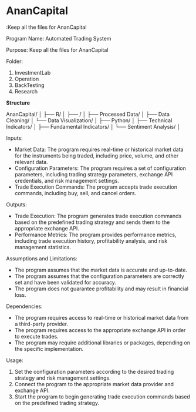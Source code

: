 # AnanCapital

:Keep all the files for AnanCapital

Program Name: Automated Trading System

Purpose:
Keep all the files for AnanCapital


Folder:
1. InvestmentLab
2. Operation
3. BackTesting
4. Research


**Structure**

AnanCapital/
│
├── R/
│   ├── /
│   ├── Processed Data/
│   ├── Data Cleaning/
│   └── Data Visualization/
│
├── Python/
│   ├── Technical Indicators/
│   ├── Fundamental Indicators/
│   └── Sentiment Analysis/
│





Inputs:
- Market Data: The program requires real-time or historical market data for the instruments being traded, including price, volume, and other relevant data.
- Configuration Parameters: The program requires a set of configuration parameters, including trading strategy parameters, exchange API credentials, and risk management settings.
- Trade Execution Commands: The program accepts trade execution commands, including buy, sell, and cancel orders.

Outputs:
- Trade Execution: The program generates trade execution commands based on the predefined trading strategy and sends them to the appropriate exchange API.
- Performance Metrics: The program provides performance metrics, including trade execution history, profitability analysis, and risk management statistics.

Assumptions and Limitations:
- The program assumes that the market data is accurate and up-to-date.
- The program assumes that the configuration parameters are correctly set and have been validated for accuracy.
- The program does not guarantee profitability and may result in financial loss.

Dependencies:
- The program requires access to real-time or historical market data from a third-party provider.
- The program requires access to the appropriate exchange API in order to execute trades.
- The program may require additional libraries or packages, depending on the specific implementation.

Usage:
1. Set the configuration parameters according to the desired trading strategy and risk management settings.
2. Connect the program to the appropriate market data provider and exchange API.
3. Start the program to begin generating trade execution commands based on the predefined trading strategy.

